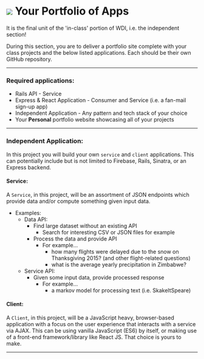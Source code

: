 # ![](https://ga-dash.s3.amazonaws.com/production/assets/logo-9f88ae6c9c3871690e33280fcf557f33.png) Your Portfolio of Apps

It is the final unit of the 'in-class' portion of WDI, i.e. the independent section!

During this section, you are to deliver a portfolio site complete with your class projects and the below listed applications. Each should be their own GitHub repository.

---

### Required applications:
- Rails API - Service
- Express & React Application - Consumer and Service (i.e. a fan-mail sign-up app)
- Independent Application - Any pattern and tech stack of your choice
- Your **Personal** portfolio website showcasing all of your projects

---

### Independent Application:
In this project you will build your own `service` and `client` applications.  This can potentially include but is not limited to Firebase, Rails, Sinatra, or an Express backend.  

#### Service:
A `Service`, in this project, will be an assortment of JSON endpoints which provide data and/or compute something given input data.
 
 - Examples:
    - Data API:
      - Find large dataset without an existing API
        - Search for interesting CSV or JSON files for example
      - Process the data and provide API
        - For example...
          - how many flights were delayed due to the snow on Thanksgiving 2015? (and other flight-related questions)
          - what is the average yearly precipitation in Zimbabwe?
    - Service API:
      - Given some input data, provide processed response
        - For example...
          - a markov model for processing text (i.e. SkakeItSpeare)

#### Client:
A `Client`, in this project, will be a JavaScript heavy, browser-based application with a focus on the user experience that interacts with a service via AJAX.  This can be using vanilla JavaScript (ES6) by itself, or making use of a front-end framework/library like React JS.  That choice is yours to make.

---
